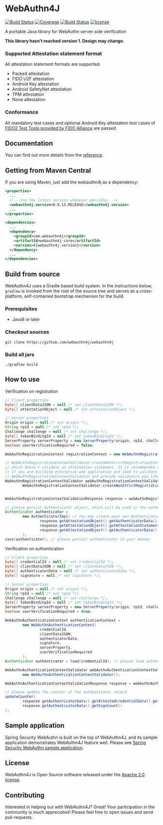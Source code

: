 # WebAuthn4J

[![Build Status](https://travis-ci.org/webauthn4j/webauthn4j.svg?branch=master)](https://travis-ci.org/webauthn4j/webauthn4j)
[![Coverage](https://sonarcloud.io/api/project_badges/measure?project=webauthn4j&metric=coverage)](https://sonarcloud.io/dashboard?id=webauthn4j)
[![Build Status](https://img.shields.io/maven-central/v/com.webauthn4j/webauthn4j-core.svg)](https://search.maven.org/#search%7Cga%7C1%7Cwebauthn4j)
[![license](https://img.shields.io/github/license/webauthn4j/webauthn4j.svg)](https://github.com/webauthn4j/webauthn4j/blob/master/LICENSE.txt)


A portable Java library for WebAuthn server side verification

**This library hasn't reached version 1. Design may change.**

### Supported Attestation statement format

All attestation statement formats are supported.

* Packed attestation
* FIDO U2F attestation
* Android Key attestation
* Android SafetyNet attestation
* TPM attestation
* None attestation

### Conformance

All mandatory test cases and optional Android Key attestation test cases of [FIDO2 Test Tools provided by FIDO Alliance](https://fidoalliance.org/certification/functional-certification/conformance/)
are passed.

## Documentation

You can find out more details from the [reference](https://webauthn4j.github.io/webauthn4j/en/).

## Getting from Maven Central

If you are using Maven, just add the webauthn4j as a dependency:

```xml
<properties>
  ...
  <!-- Use the latest version whenever possible. -->
  <webauthn4j.version>0.9.13.RELEASE</webauthn4j.version>
  ...
</properties>

<dependencies>
  ...
  <dependency>
    <groupId>com.webauthn4j</groupId>
    <artifactId>webauthn4j-core</artifactId>
    <version>${webauthn4j.version}</version>
  </dependency>
  ...
</dependencies>
```


## Build from source

WebAuthn4J uses a Gradle based build system.
In the instructions below, `gradlew` is invoked from the root of the source tree and serves as a cross-platform,
self-contained bootstrap mechanism for the build.

### Prerequisites

- Java8 or later

### Checkout sources

```
git clone https://github.com/webauthn4j/webauthn4j
```

### Build all jars

```
./gradlew build
```

## How to use

Verification on registration
```java 
// Client properties
byte[] clientDataJSON = null /* set clientDataJSON */;
byte[] attestationObject = null /* set attestationObject */;

// Server properties
Origin origin = null /* set origin */;
String rpId = null /* set rpId */;
Challenge challenge = null /* set challenge */;
byte[] tokenBindingId = null /* set tokenBindingId */;
ServerProperty serverProperty = new ServerProperty(origin, rpId, challenge, tokenBindingId);
boolean userVerificationRequired = false;

WebAuthnRegistrationContext registrationContext = new WebAuthnRegistrationContext(clientDataJSON, attestationObject, serverProperty, userVerificationRequired);

// WebAuthnRegistrationContextValidator.createNonStrictRegistrationContextValidator() returns a WebAuthnRegistrationContextValidator instance
// which doesn't validate an attestation statement. It is recommended configuration for most web application.
// If you are building enterprise web application and need to validate the attestation statement, use the constructor of
// WebAuthnRegistrationContextValidator and provide validators you like
WebAuthnRegistrationContextValidator webAuthnRegistrationContextValidator =
        WebAuthnRegistrationContextValidator.createNonStrictRegistrationContextValidator();


WebAuthnRegistrationContextValidationResponse response = webAuthnRegistrationContextValidator.validate(registrationContext);

// please persist Authenticator object, which will be used in the authentication process.
Authenticator authenticator =
        new AuthenticatorImpl( // You may create your own Authenticator implementation to save friendly authenticator name
                response.getAttestationObject().getAuthenticatorData().getAttestedCredentialData(),
                response.getAttestationObject().getAttestationStatement(),
                response.getAttestationObject().getAuthenticatorData().getSignCount()
        );
save(authenticator); // please persist authenticator in your manner
```

Verification on authentication
```java 
// Client properties
byte[] credentialId = null /* set credentialId */;
byte[] clientDataJSON = null /* set clientDataJSON */;
byte[] authenticatorData = null /* set authenticatorData */;
byte[] signature = null /* set signature */;

// Server properties
Origin origin = null /* set origin */;
String rpId = null /* set rpId */;
Challenge challenge = null /* set challenge */;
byte[] tokenBindingId = null /* set tokenBindingId */;
ServerProperty serverProperty = new ServerProperty(origin, rpId, challenge, tokenBindingId);
boolean userVerificationRequired = true;

WebAuthnAuthenticationContext authenticationContext =
        new WebAuthnAuthenticationContext(
                credentialId,
                clientDataJSON,
                authenticatorData,
                signature,
                serverProperty,
                userVerificationRequired
        );
Authenticator authenticator = load(credentialId); // please load authenticator object persisted in the registration process in your manner

WebAuthnAuthenticationContextValidator webAuthnAuthenticationContextValidator =
        new WebAuthnAuthenticationContextValidator();

WebAuthnAuthenticationContextValidationResponse response = webAuthnAuthenticationContextValidator.validate(authenticationContext, authenticator);

// please update the counter of the authenticator record
updateCounter(
        response.getAuthenticatorData().getAttestedCredentialData().getCredentialId(),
        response.getAuthenticatorData().getSignCount()
);
```

## Sample application

Spring Security WebAuthn is built on the top of WebAuthn4J, and its sample application demonstrates WebAuthn4J feature well.
Please see [Spring Security WebAuthn sample application](https://github.com/sharplab/spring-security-webauthn).

## License

WebAuthn4J is Open Source software released under the
[Apache 2.0 license](http://www.apache.org/licenses/LICENSE-2.0.html).

## Contributing

Interested in helping out with WebAuthn4J? Great! Your participation in the community is much appreciated!
Please feel free to open issues and send pull-requests.
